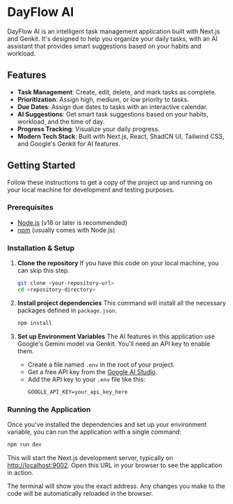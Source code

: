 # DayFlow AI

DayFlow AI is an intelligent task management application built with Next.js and Genkit. It's designed to help you organize your daily tasks, with an AI assistant that provides smart suggestions based on your habits and workload.

## Features

- **Task Management**: Create, edit, delete, and mark tasks as complete.
- **Prioritization**: Assign high, medium, or low priority to tasks.
- **Due Dates**: Assign due dates to tasks with an interactive calendar.
- **AI Suggestions**: Get smart task suggestions based on your habits, workload, and the time of day.
- **Progress Tracking**: Visualize your daily progress.
- **Modern Tech Stack**: Built with Next.js, React, ShadCN UI, Tailwind CSS, and Google's Genkit for AI features.

## Getting Started

Follow these instructions to get a copy of the project up and running on your local machine for development and testing purposes.

### Prerequisites

- [Node.js](https://nodejs.org/en) (v18 or later is recommended)
- [npm](https://www.npmjs.com/) (usually comes with Node.js)

### Installation & Setup

1.  **Clone the repository**
    If you have this code on your local machine, you can skip this step.
    ```sh
    git clone <your-repository-url>
    cd <repository-directory>
    ```

2.  **Install project dependencies**
    This command will install all the necessary packages defined in `package.json`.
    ```sh
    npm install
    ```

3.  **Set up Environment Variables**
    The AI features in this application use Google's Gemini model via Genkit. You'll need an API key to enable them.

    - Create a file named `.env` in the root of your project.
    - Get a free API key from the [Google AI Studio](https://aistudio.google.com/app/apikey).
    - Add the API key to your `.env` file like this:
      ```
      GOOGLE_API_KEY=your_api_key_here
      ```

### Running the Application

Once you've installed the dependencies and set up your environment variable, you can run the application with a single command:

```sh
npm run dev
```

This will start the Next.js development server, typically on [http://localhost:9002](http://localhost:9002). Open this URL in your browser to see the application in action.

The terminal will show you the exact address. Any changes you make to the code will be automatically reloaded in the browser.
